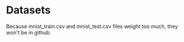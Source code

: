 # Datasets
Because mnist_train.csv and mnist_test.csv files weight too much, they won't be in github. 
